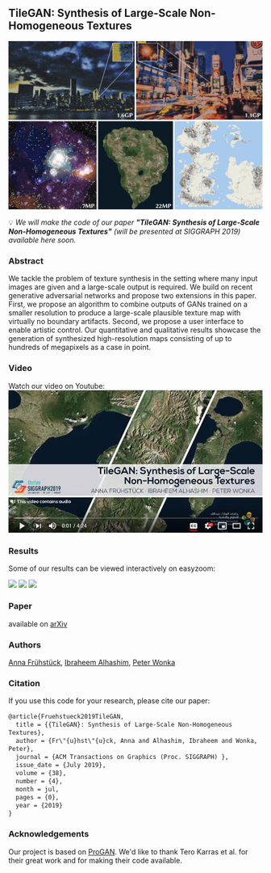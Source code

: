 ## TileGAN: Synthesis of Large-Scale Non-Homogeneous Textures
![TileGAN](https://github.com/afruehstueck/tileGAN/blob/master/doc/tilegan_results.jpg)

:bulb: *We will make the code of our paper **"TileGAN: Synthesis of Large-Scale Non-Homogeneous Textures"** (will be presented at SIGGRAPH 2019) available here soon.*

### Abstract
We tackle the problem of texture synthesis in the setting where many input
images are given and a large-scale output is required. We build on recent
generative adversarial networks and propose two extensions in this paper.
First, we propose an algorithm to combine outputs of GANs trained on
a smaller resolution to produce a large-scale plausible texture map with
virtually no boundary artifacts. Second, we propose a user interface to
enable artistic control. Our quantitative and qualitative results showcase the
generation of synthesized high-resolution maps consisting of up to hundreds
of megapixels as a case in point.

### Video
Watch our video on Youtube:
[<img src="https://github.com/afruehstueck/tileGAN/blob/master/doc/video_link.jpg">](https://www.youtube.com/watch?v=ye_HZOdW7kg)


### Results
Some of our results can be viewed interactively on easyzoom:

[<img src="https://easyzoom.blob.core.windows.net/tiled/d6aaea2c-78a0-4f3b-9910-a92f1cae65c2/d6aaea2c-78a0-4f3b-9910-a92f1cae65c2_272.jpg">](https://www.easyzoom.com/imageaccess/2c874aa0cfc9478eaff289c0ad41cbb7)
[<img src="https://easyzoom.blob.core.windows.net/tiled/ec0082ce-5ead-4c74-aadc-eba4be3487d1/ec0082ce-5ead-4c74-aadc-eba4be3487d1_272.jpg">](https://www.easyzoom.com/imageaccess/62409020a0334402b2c91d9f6aa63459)
[<img src="https://easyzoom.blob.core.windows.net/tiled/c2561974-2010-48da-ac87-1216f4eb2e7a/c2561974-2010-48da-ac87-1216f4eb2e7a_272.jpg">](https://www.easyzoom.com/imageaccess/d16837356655462bb034a6e2c6c209d8)

### Paper
available on [arXiv](https://arxiv.org/abs/1904.12795)

### Authors
[Anna Frühstück](http://afruehstueck.github.io), [Ibraheem Alhashim](http://ialhashim.github.io), [Peter Wonka](http://peterwonka.net)
### Citation
If you use this code for your research, please cite our paper:
```
@article{Fruehstueck2019TileGAN,
  title = {{TileGAN}: Synthesis of Large-Scale Non-Homogeneous Textures},
  author = {Fr\"{u}hst\"{u}ck, Anna and Alhashim, Ibraheem and Wonka, Peter},
  journal = {ACM Transactions on Graphics (Proc. SIGGRAPH) },
  issue_date = {July 2019},
  volume = {38},
  number = {4},
  month = jul,
  pages = {0},
  year = {2019}
}
```

### Acknowledgements
Our project is based on [ProGAN](https://github.com/tkarras/progressive_growing_of_gans). We'd like to thank Tero Karras et al. for their great work and for making their code available.
